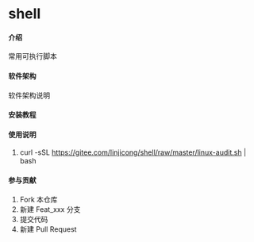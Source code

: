 # shell

#### 介绍
常用可执行脚本

#### 软件架构
软件架构说明


#### 安装教程



#### 使用说明

1.  curl -sSL https://gitee.com/linjicong/shell/raw/master/linux-audit.sh | bash

#### 参与贡献

1.  Fork 本仓库
2.  新建 Feat_xxx 分支
3.  提交代码
4.  新建 Pull Request

